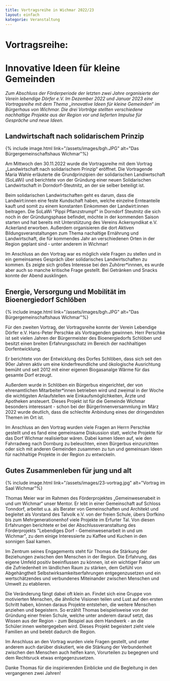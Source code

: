 ```yaml
---
title: Vortragsreihe in Wichmar 2022/23
layout: einfach
kategorie: Veranstaltung
---
```


# Vortragsreihe:
# Innovative Ideen für kleine Gemeinden

<div class="wichtig">
  <p> </p> <p> </p>
  <i> Zum Abschluss der Förderperiode der letzten zwei Jahre organisierte der Verein lebendige Dörfer e.V. Im Dezember 2022 und Januar 2023 eine Vortragsreihe mit dem Thema „innovative Ideen für kleine Gemeinden“ im Bürgerhaus von Wichmar. Die drei Vorträge stellten verschiedene nachhaltige Projekte aus der Region vor und lieferten Impulse für Gespräche und neue Ideen. </i>
  <p> </p>
</div>
<p> </p>
<p> </p>


## Landwirtschaft nach solidarischem Prinzip

{% include image.html link="/assets/images/bgh.JPG" alt="Das Bürgergemeinschaftshaus Wichmar"%}
<div class="bericht">
  <p> </p>
  <p> </p>

  Am  Mittwoch den 30.11.2022 wurde die Vortragsreihe mit dem Vortrag „Landwirtschaft nach solidarischem Prinzip“ eröffnet. Die Vortragende Maria Wahle erläuterte die Grundprinzipien der solidarischen Landiwrtschaft (SoLaWi) und berichtete von der Gründung einer neuen Solidarischen Landwirtschaft in Dorndorf-Steutnitz, an der sie selber beteiligt ist.
  <p> </p>
  Beim solidarischen Landwirtschaften geht es darum, dass die Landwirt:innen eine feste Kundschaft haben, welche einzelne Ernteanteile kauft und somit zu einem konstanten Einkommen der Landwirt:innen beitragen.
  Die SoLaWi "Pippi Pflanzstrumpf" in Dorndorf Steutnitz die sich noch in der Gründungsphase befindet, möchte in der kommenden Saison starten und hat bereits mit Unterstützung des Vereins Ackersyndikat e.V. Ackerland erworben. Außerdem organisieren die dort Aktiven Bildungsveranstaltungen zum Thema nachaltige Ernährung und Landwirtschaft, die für kommendes Jahr an verschiedenen Orten in der Region geplant sind - unter anderem in Wichmar!
  <p> </p>
  Im Anschluss an den Vortrag war es möglich viele Fragen zu stellen und in ein gemeinsames Gespräch über solidarisches Landwirtschaften zu kommen. Es zeigte sich großes Interesse bei den Zuhörer*innnen, es wurde aber auch so manche kritische Frage gestellt. Bei Getränken und Snacks konnte der Abend ausklingen.
  <p> </p>
</div>
<p> </p>

## Energie, Versorgung und Mobilität im Bioenergiedorf Schlöben

{% include image.html link="/assets/images/bgh.JPG" alt="Das Bürgergemeinschaftshaus Wichmar"%}
<div class="bericht">
  <p> </p>
  <p> </p>

  Für den zweiten Vortrag, der Vortragsreihe konnte der Verein Lebendige Dörfer e.V. Hans-Peter Perschke als Vortragenden gewinnen. Herr Perschke ist seit vielen Jahren der Bürgermeister des Bioenergiedorfs Schlöben und besitzt einen breiten Erfahrungsschatz im Bereich der nachhaltigen Dorfentwicklung.
  <p> </p>
  Er berichtete von der Entwicklung des Dorfes Schlöben, dass sich seit den 90er Jahren aktiv um eine kinderfreundliche und ökologische Ausrichtung bemüht und seit 2012 mit einer eigenen Biogasanalge Wärme  für das gesamte Dorf erzeugt.
  <p> </p>
  Außerdem wurde in Schlöben ein Bürgerbus eingerichtet, der von ehrenamtlichen Mitarbeiter*innen betrieben wird und zweimal in der Woche die wichtigsten Anlaufstellen wie Einkaufsmöglichkeiten, Ärzte und Apotheken ansteuert. Dieses Projekt ist für die Gemeinde Wichmar besonders interessant - schon bei der BürgerInnenversammlung im März 2022 wurde deutlich, dass die schlechte Anbindung eines der dringendsten Themen im Ort ist.

  <p> </p>
  Im Anschluss an den Vortrag wurden viele Fragen an Herrn Perschke gestellt und es fand eine gemeinsame Diskussion statt, welche Projekte für das Dorf Wichmar realisierbar wären. Dabei kamen Ideen auf, wie den Fahrradweg nach Dornburg zu beleuchten, einen Bürgerbus einzurichten oder sich mit anderen Gemeinden zusammen zu tun und gemeinsam Ideen für nachhaltige Projekte in der Region zu entwickeln.

  <p> </p>
</div>
<p> </p>

## Gutes Zusammenleben für jung und alt

{% include image.html link="/assets/images/23-vortrag.jpg" alt="Vortrag im Saal Wichmar"%}
<div class="bericht">
  <p> </p>
  <p> </p>

Thomas Meier war im Rahmen des Förderprojektes „Gemeinwesenabeit in und um Wichmar“ unser Mentor. Er lebt in einer Gemeinschaft auf Schloss Tonndorf, arbeitet u.a. als Berater von Gemeinschaften und Architekt und begleitet als Vorstand des Talvolk e.V. von der freien Schule, übers Dorfkino bis zum Mehrgenerationenhof viele Projekte im Erfurter Tal. Von diesen Erfahrungen berichtete er bei der Abschlussveranstaltung des Förderprojekts "Lebendiges Dorf - Gemeinwesenarbeit in und um Wichmar", zu dem einige Interessierte zu Kaffee und Kuchen in den sonnigen Saal kamen.
<p> </p>
Im Zentrum seines Engagements steht für Thomas die Stärkung der Beziehungen zwischen den Menschen in der Region. Die Erfahrung, das eigene Umfeld positiv beeinflussen zu können, ist ein wichtiger Faktor um die Zufriedenheit im ländlichen Raum zu stärken, dem Gefühl von Abgehängtheit Selbstwirksamkeitserfahrungen entgegenzusetzen und ein wertschätzendes und verbundenes Miteinander zwischen Menschen und Umwelt zu etablieren.
<p> </p>
Die Veränderung fängt dabei oft klein an. Findet sich eine Gruppe von motivierten Menschen, die ähnliche Visionen teilen und Lust auf den ersten Schritt haben, können daraus Projekte entstehen, die weitere Menschen anziehen und begeistern. So erzählt Thomas beispielsweise von der Gründung einer freien Schule, welche unter anderem darauf setzt, das Wissen aus der Region - zum Beispiel aus dem Handwerk - an die Schüler:innen weitergegeben wird. Dieses Projekt begeistert zieht viele Familien an und belebt dadurch die Region.
<p> </p>
Im Anschluss an den Vortrag wurden viele Fragen gestellt, und unter anderem auch darüber diskutiert, wie die Stärkung der Verbundenheit zwischen den Menschen auch helfen kann, Vorurteilen zu begegnen und dem Rechtsruck etwas entgegenzusetzen.
<p> </p>
Danke Thomas für die inspirierenden Einblicke und die Begleitung in den vergangenen zwei Jahren!
</div>
<p> </p>
